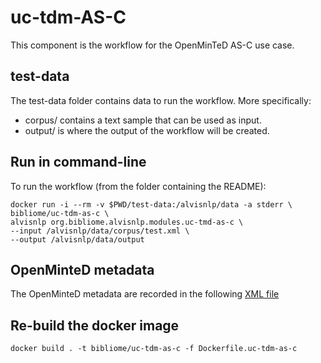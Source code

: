# uc-tdm-AS-C

This component is the workflow for the OpenMinTeD AS-C use case.

## test-data
The test-data folder contains data to run the workflow. More specifically:
* corpus/ contains a text sample that can be used as input.
* output/ is where the output of the workflow will be created.

## Run in command-line

To run the workflow (from the folder containing the README):

```
docker run -i --rm -v $PWD/test-data:/alvisnlp/data -a stderr \
bibliome/uc-tdm-as-c \
alvisnlp org.bibliome.alvisnlp.modules.uc-tmd-as-c \
--input /alvisnlp/data/corpus/test.xml \
--output /alvisnlp/data/output
```

<!--- ```docker run -i --rm -v $PWD/test-data/:/as-d/data ldeleger/uc-tdm-as-d-docker alvisnlp -J "-Xmx30g" -entity inputfile /as-d/data/corpus/test.txt -entity outdir /as-d/data/output plans/tag_WoS_abstracts.plan``` --->

## OpenMinteD metadata

The OpenMinteD metadata are recorded in the following [XML file](uc-tdm-as-c.omtd.v3.0.0)

## Re-build the docker image

```docker build . -t bibliome/uc-tdm-as-c -f Dockerfile.uc-tdm-as-c```
